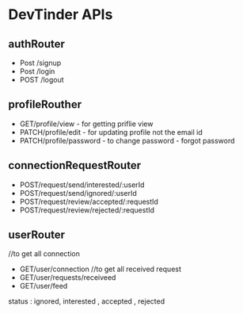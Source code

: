 # DevTinder APIs

## authRouter

- Post /signup
- Post /login
- POST /logout

## profileRouther

- GET/profile/view - for getting priflie view
- PATCH/profile/edit - for updating profile not the email id
- PATCH/profile/password - to change password - forgot password

## connectionRequestRouter

- POST/request/send/interested/:userId
- POST/request/send/ignored/:userId
- POST/request/review/accepted/:requestId
- POST/request/review/rejected/:requestId

## userRouter

//to get all connection

- GET/user/connection
  //to get all received request
- GET/user/requests/receiveed
- GET/user/feed

status : ignored, interested , accepted , rejected
